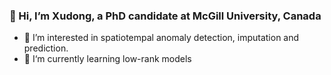 ### **👋 Hi, I’m Xudong, a PhD candidate at McGill University, Canada**

- 👀  I’m interested in spatiotempal anomaly detection, imputation and prediction. 
- 🌱  I‘m currently learning low-rank models


<!---
Wangx1024/Wangx1024 is a ✨ special ✨ repository because its `README.md` (this file) appears on your GitHub profile.
You can click the Preview link to take a look at your changes.
--->
